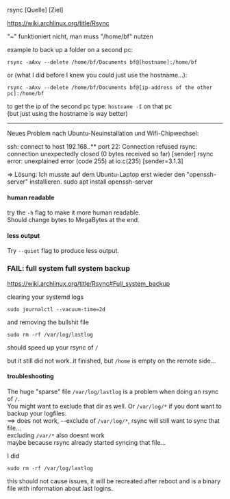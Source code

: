 rsync [Quelle] [Ziel]

https://wiki.archlinux.org/title/Rsync

"~" funktioniert nicht, man muss "/home/bf" nutzen

example to back up a folder on a second pc:
```
rsync -aAxv --delete /home/bf/Documents bf@[hostname]:/home/bf
```
or (what I did before I knew you could just use the hostname...):
```
rsync -aAxv --delete /home/bf/Documents bf@[ip-address of the other pc]:/home/bf
```
to get the ip of the second pc type: `hostname -I` on that pc\
(but just using the hostname is way better)

***

Neues Problem nach Ubuntu-Neuinstallation und Wifi-Chipwechsel:

ssh: connect to host 192.168.*.*** port 22: Connection refused
rsync: connection unexpectedly closed (0 bytes received so far) [sender]
rsync error: unexplained error (code 255) at io.c(235) [sender=3.1.3]

=> Lösung: Ich musste auf dem Ubuntu-Laptop erst wieder den "openssh-server" installieren.
sudo apt install openssh-server

#### human readable

try the `-h` flag to make it more human readable.\
Should change bytes to MegaBytes at the end.

#### less output

Try `--quiet` flag to produce less output.

### FAIL: full system full system backup

https://wiki.archlinux.org/title/Rsync#Full_system_backup

clearing your systemd logs
```
sudo journalctl --vacuum-time=2d
```
and removing the bullshit file
```
sudo rm -rf /var/log/lastlog
```
should speed up your rsync of `/`

but it still did not work..it finished, but `/home` is empty on the remote side...


#### troubleshooting
The huge "sparse" file `/var/log/lastlog` is a problem when doing an rsync of `/`.\
You might want to exclude that dir as well. Or `/var/log/*` if you dont want to backup your logfiles.\
==> does not work, --exclude of `/var/log/*`, rsync will still want to sync that file...\
excluding `/var/*` also doesnt work\
maybe because rsync already started syncing that file...

I did
```
sudo rm -rf /var/log/lastlog
```
this should not cause issues, it will be recreated after reboot and is a binary file with information about last logins.


